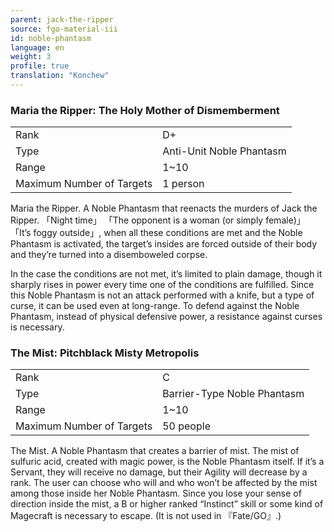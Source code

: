 ```yaml
---
parent: jack-the-ripper
source: fgo-material-iii
id: noble-phantasm
language: en
weight: 3
profile: true
translation: "Konchew"
---
```


### Maria the Ripper: The Holy Mother of Dismemberment

<table>
  <tr><td>Rank</td><td>D+</td></tr>
  <tr><td>Type</td><td>Anti-Unit Noble Phantasm</td></tr>
  <tr><td>Range</td><td>1~10</td></tr>
  <tr><td>Maximum Number of Targets</td><td>1 person</td></tr>
</table>

Maria the Ripper.
A Noble Phantasm that reenacts the murders of Jack the Ripper.
「Night time」 「The opponent is a woman (or simply female)」 「It’s foggy outside」, when all these conditions are met and the Noble Phantasm is activated, the target’s insides are forced outside of their body and they’re turned into a disemboweled corpse.

In the case the conditions are not met, it’s limited to plain damage, though it sharply rises in power every time one of the conditions are fulfilled.
Since this Noble Phantasm is not an attack performed with a knife, but a type of curse, it can be used even at long-range.
To defend against the Noble Phantasm, instead of physical defensive power, a resistance against curses is necessary.

### The Mist: Pitchblack Misty Metropolis

<table>
  <tr><td>Rank</td><td>C</td></tr>
  <tr><td>Type</td><td>Barrier-Type Noble Phantasm</td></tr>
  <tr><td>Range</td><td>1~10</td></tr>
  <tr><td>Maximum Number of Targets</td><td>50 people</td></tr>
</table>

The Mist.
A Noble Phantasm that creates a barrier of mist.
The mist of sulfuric acid, created with magic power, is the Noble Phantasm itself.
If it’s a Servant, they will receive no damage, but their Agility will decrease by a rank. The user can choose who will and who won’t be affected by the mist among those inside her Noble Phantasm.
Since you lose your sense of direction inside the mist, a B or higher ranked “Instinct” skill or some kind of Magecraft is necessary to escape.
(It is not used in 『Fate/GO』.)
